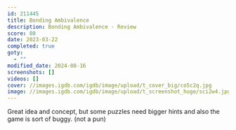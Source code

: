 ```yaml
---
id: 211445
title: Bonding Ambivalence
description: Bonding Ambivalence - Review
score: 80
date: 2023-03-22
completed: true
goty:
  - ""
modified_date: 2024-08-16
screenshots: []
videos: []
cover: //images.igdb.com/igdb/image/upload/t_cover_big/co5c2q.jpg
image: //images.igdb.com/igdb/image/upload/t_screenshot_huge/sci2w4.jpg
---
```

Great idea and concept, but some puzzles need bigger hints and also the game is sort of buggy. (not a pun)
